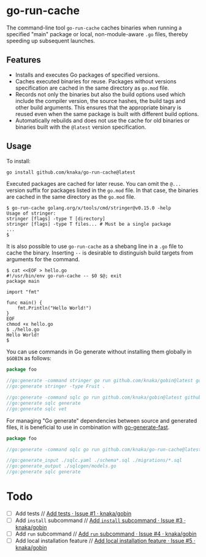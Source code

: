 # go-run-cache

The command-line tool `go-run-cache` caches binaries when running a specified "main" package or local, non-module-aware `.go` files, thereby speeding up subsequent launches.

## Features

- Installs and executes Go packages of specified versions.
- Caches executed binaries for reuse. Packages without versions specification are cached in the same directory as `go.mod` file.
- Records not only the binaries but also the build options used which include the compiler version, the source hashes, the build tags and other build arguments. This ensures that the appropriate binary is reused even when the same package is built with different build options.
- Automatically rebuilds and does not use the cache for old binaries or binaries built with the `@latest` version specification.

## Usage

To install:

```bash
go install github.com/knaka/go-run-cache@latest
```

Executed packages are cached for later reuse. You can omit the `@...` version suffix for packages listed in the `go.mod` file. In that case, the binaries are cached in the same directory as the `go.mod` file.

```console
$ go-run-cache golang.org/x/tools/cmd/stringer@v0.15.0 -help
Usage of stringer:
stringer [flags] -type T [directory]
stringer [flags] -type T files... # Must be a single package
...
$ 
```

It is also possible to use `go-run-cache` as a shebang line in a `.go` file to cache the binary. Inserting `--` is desirable to distinguish build targets from arguments for the command.

```console
$ cat <<EOF > hello.go
#!/usr/bin/env go-run-cache -- $0 $@; exit
package main

import "fmt"

func main() {
    fmt.Println("Hello World!")
}
EOF
chmod +x hello.go
$ ./hello.go
Hello World!
$
```

You can use commands in Go generate without installing them globally in `$GOBIN` as follows:

```go
package foo

//go:generate -command stringer go run github.com/knaka/gobin@latest golang.org/x/tools/cmd/stringer@v0.15.0
//go:generate stringer -type Fruit .

//go:generate -command sqlc go run github.com/knaka/gobin@latest github.com/sqlc-dev/sqlc/cmd/sqlc@v1.22.0
//go:generate sqlc generate
//go:generate sqlc vet
```

For managing "Go generate" dependencies between source and generated files, it is beneficial to use in combination with [go-generate-fast](https://github.com/oNaiPs/go-generate-fast).

```go
package foo

//go:generate -command sqlc go run github.com/knaka/go-run-cache@latest github.com/sqlc-dev/sqlc/cmd/sqlc@v1.22.0

//go:generate_input ./sqlc.yaml ./schema*.sql ./migrations/*.sql
//go:generate_output ./sqlcgen/models.go
//go:generate sqlc generate
```

# Todo

* [ ] Add tests // [Add tests · Issue #1 · knaka/gobin](https://github.com/knaka/gobin/issues/1)
* [ ] Add `install` subcommand // [Add `install` subcommand · Issue #3 · knaka/gobin](https://github.com/knaka/gobin/issues/3)
* [ ] Add `run` subcommand // [Add `run` subcommand · Issue #4 · knaka/gobin](https://github.com/knaka/gobin/issues/4)
* [ ] Add local installation feature // [Add local installation feature · Issue #5 · knaka/gobin](https://github.com/knaka/gobin/issues/5)
